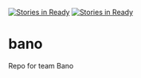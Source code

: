 [![Stories in Ready](https://badge.waffle.io/asu-cis-capstone/bano.png?label=ready&title=Ready)](https://waffle.io/asu-cis-capstone/bano)
[![Stories in Ready](https://badge.waffle.io/asu-cis-capstone/bano.png?label=ready&title=Ready)](https://waffle.io/asu-cis-capstone/bano)
# bano
Repo for team Bano
